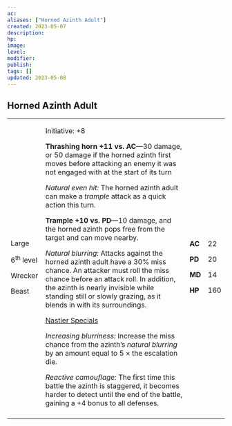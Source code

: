 ```yaml
---
ac: 
aliases: ["Horned Azinth Adult"]
created: 2023-05-07
description: 
hp: 
image: 
level: 
modifier: 
publish: 
tags: []
updated: 2023-05-08
---
```


## Horned Azinth Adult

<table>
<colgroup>
<col style="width: 16%" />
<col style="width: 71%" />
<col style="width: 5%" />
<col style="width: 6%" />
</colgroup>
<tbody>
<tr class="odd">
<td><p>Large</p>
<p>6<sup>th</sup> level</p>
<p>Wrecker</p>
<p>Beast</p></td>
<td><p>Initiative: +8</p>
<p><strong>Thrashing horn +11 vs. AC</strong>—30 damage, or 50 damage if
the horned azinth first moves before attacking an enemy it was not
engaged with at the start of its turn</p>
<p><em>Natural even hit:</em> The horned azinth adult can make a
<em>trample</em> attack as a quick action this turn.</p>
<p><strong>Trample +10 vs. PD</strong>—10 damage, and the horned azinth
pops free from the target and can move nearby.</p>
<p><em>Natural blurring:</em> Attacks against the horned azinth adult
have a 30% miss chance. An attacker must roll the miss chance before an
attack roll. In addition, the azinth is nearly invisible while standing
still or slowly grazing, as it blends in with its surroundings.</p>
<p><u>Nastier Specials</u></p>
<p><em>Increasing blurriness:</em> Increase the miss chance from the
azinth’s <em>natural blurring</em> by an amount equal to 5 × the
escalation die.</p>
<p><em>Reactive camouflage:</em> The first time this battle the azinth
is staggered, it becomes harder to detect until the end of the battle,
gaining a +4 bonus to all defenses.</p></td>
<td><p><strong>AC</strong></p>
<p><strong>PD</strong></p>
<p><strong>MD</strong></p>
<p><strong>HP</strong></p></td>
<td><p>22</p>
<p>20</p>
<p>14</p>
<p>160</p></td>
</tr>
<tr class="even">
<td></td>
<td></td>
<td></td>
<td></td>
</tr>
</tbody>
</table>
